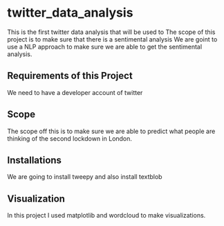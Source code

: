 # twitter_data_analysis
This is the first twitter data analysis that will be used to 
The scope of this project is to make sure that there is a sentimental analysis 
We are goint to use a NLP approach to make sure we are able to get the sentimental analysis.
## Requirements of this Project
We need to have a developer account of twitter

## Scope
The scope off this is to make sure we are able to predict what people are thinking of the second lockdown in London. 

## Installations 
We are going to install tweepy and also install textblob

## Visualization
In this project I used matplotlib and wordcloud to make visualizations. 